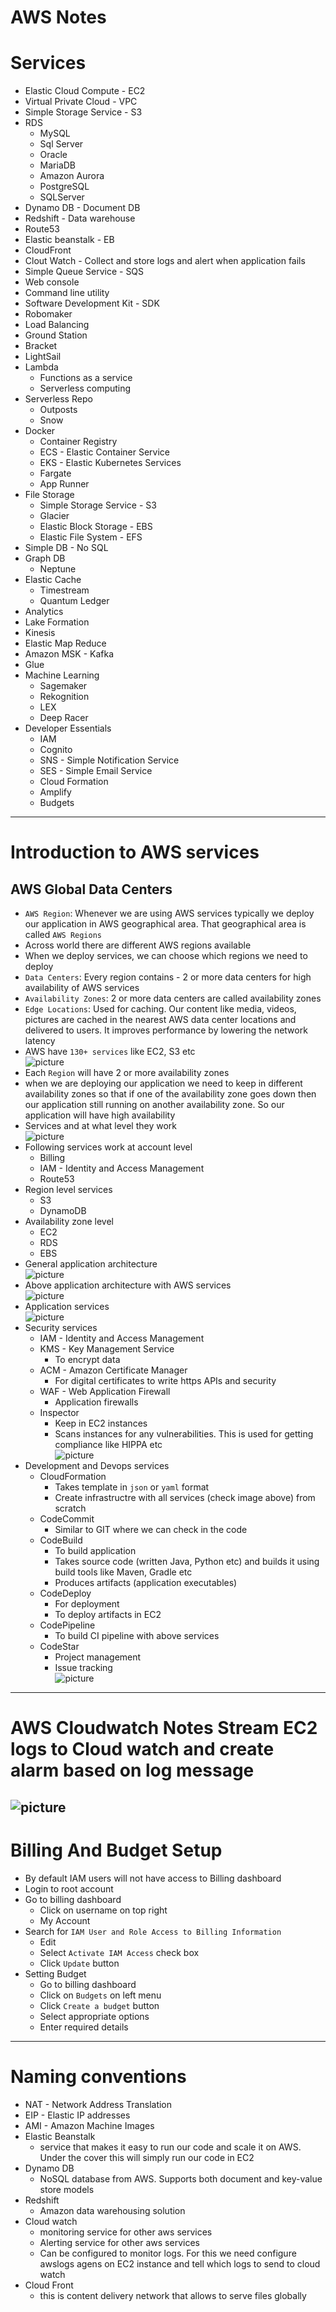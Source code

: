 # AWS Notes

# Services
* Elastic Cloud Compute - EC2
* Virtual Private Cloud - VPC
* Simple Storage Service - S3
* RDS
	* MySQL
	* Sql Server
	* Oracle
	* MariaDB
	* Amazon Aurora
	* PostgreSQL
	* SQLServer
* Dynamo DB - Document DB
* Redshift - Data warehouse
* Route53
* Elastic beanstalk - EB
* CloudFront
* Clout Watch - Collect and store logs and alert when application fails
* Simple Queue Service - SQS
* Web console
* Command line utility
* Software Development Kit - SDK
* Robomaker
* Load Balancing
* Ground Station
* Bracket
* LightSail
* Lambda
	* Functions as a service
	* Serverless computing
* Serverless Repo
	* Outposts
	* Snow
* Docker
	* Container Registry
	* ECS - Elastic Container Service
	* EKS - Elastic Kubernetes Services
	* Fargate
	* App Runner
* File Storage
	* Simple Storage Service - S3
	* Glacier
	* Elastic Block Storage - EBS
	* Elastic File System - EFS
* Simple DB - No SQL
* Graph DB
	* Neptune
* Elastic Cache
	* Timestream
	* Quantum Ledger
* Analytics
* Lake Formation
* Kinesis
* Elastic Map Reduce
* Amazon MSK - Kafka
* Glue
* Machine Learning
	* Sagemaker
	* Rekognition
	* LEX
	* Deep Racer
* Developer Essentials
	* IAM
	* Cognito
	* SNS - Simple Notification Service
	* SES - Simple Email Service
	* Cloud Formation
	* Amplify
	* Budgets
------
# Introduction to AWS services

## AWS Global Data Centers
* `AWS Region`: Whenever we are using AWS services typically we deploy our application in AWS geographical area. That geographical area is called `AWS Regions`
* Across world there are different AWS regions available
* When we deploy services, we can choose which regions we need to deploy
* `Data Centers`: Every region contains - 2 or more data centers for high availability of AWS services
* `Availability Zones`: 2 or more data centers are called availability zones
* `Edge Locations`: Used for caching. Our content like media, videos, pictures are cached in the nearest AWS data center locations and delivered to users. It improves performance by lowering the network latency
* AWS have `130+ services` like EC2, S3 etc\
![picture](images/region-availability-zones.jpg)
* Each `Region` will have 2 or more availability zones
* when we are deploying our application we need to keep in different availability zones so that if one of the availability zone goes down then our application still running on another availability zone. So our application will have high availability
* Services and at what level they work\
![picture](images/account-users-services-scope.jpg)
* Following services work at account level
	* Billing
	* IAM - Identity and Access Management
	* Route53
* Region level services
	* S3
	* DynamoDB
* Availability zone level
	* EC2
	* RDS
	* EBS
* General application architecture\
![picture](images/application-architecture.jpg)
* Above application architecture with AWS services\
![picture](images/aws-application-architecture.jpg)
* Application services\
![picture](images/aws-application-services.jpg)
* Security services
	* IAM - Identity and Access Management
	* KMS - Key Management Service
		* To encrypt data
	* ACM - Amazon Certificate Manager
		* For digital certificates to write https APIs and security
	* WAF - Web Application Firewall
		* Application firewalls
	* Inspector
		* Keep in EC2 instances
		* Scans instances for any vulnerabilities. This is used for getting compliance like HIPPA etc\
![picture](images/security-services.jpg)
* Development and Devops services
	* CloudFormation
		* Takes template in `json` or `yaml` format
		* Create infrastructre with all services (check image above) from scratch
	* CodeCommit
		* Similar to GIT where we can check in the code
	* CodeBuild
		* To build application
		* Takes source code (written Java, Python etc) and builds it using build tools like Maven, Gradle etc
		* Produces artifacts (application executables)
	* CodeDeploy
		* For deployment
		* To deploy artifacts in EC2
	* CodePipeline
		* To build CI pipeline with above services
	* CodeStar
		* Project management
		* Issue tracking\
![picture](images/devops-services.jpg)
------
# AWS Cloudwatch Notes Stream EC2 logs to Cloud watch and create alarm based on log message
![picture](images/cloud-watch/stream-logs-cloud-watch-create-alarm-flow.jpg)
------
# Billing And Budget Setup
* By default IAM users will not have access to Billing dashboard
* Login to root account
* Go to billing dashboard
	* Click on username on top right
	* My Account
* Search for `IAM User and Role Access to Billing Information`
	* Edit
	* Select `Activate IAM Access` check box
	* Click `Update` button
* Setting Budget
	* Go to billing dashboard
	* Click on `Budgets` on left menu
	* Click `Create a budget` button
	* Select appropriate options
	* Enter required details
------
# Naming conventions
* NAT - Network Address Translation
* EIP - Elastic IP addresses
* AMI - Amazon Machine Images
* Elastic Beanstalk
	* service that makes it easy to run our code and scale it on AWS. Under the cover this will simply run our code in EC2
* Dynamo DB
	* NoSQL database from AWS. Supports both document and key-value store models
* Redshift
	* Amazon data warehousing solution
* Cloud watch
	* monitoring service for other aws services
	* Alerting service for other aws services
	* Can be configured to monitor logs. For this we need configure awslogs agens on EC2 instance and tell which logs to send to cloud watch
* Cloud Front
	* this is content delivery network that allows to serve files globally